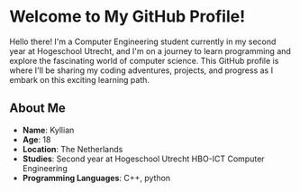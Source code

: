 # Welcome to My GitHub Profile!

Hello there! I'm a Computer Engineering student currently in my second year at Hogeschool Utrecht, and I'm on a journey to learn programming and explore the fascinating world of computer science. This GitHub profile is where I'll be sharing my coding adventures, projects, and progress as I embark on this exciting learning path.

## About Me

- **Name**: Kyllian
- **Age**: 18
- **Location**: The Netherlands
- **Studies**: Second year at Hogeschool Utrecht HBO-ICT Computer Engineering
- **Programming Languages**: C++, python
